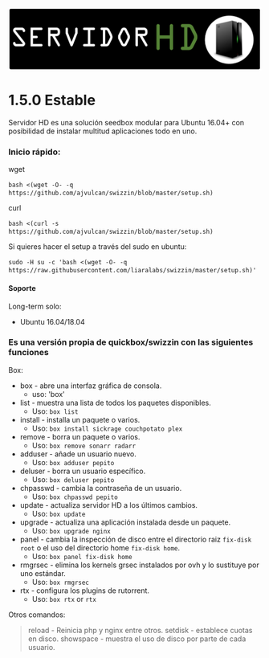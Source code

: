 ![swizzin](https://github.com/ajvulcan/swizzin/raw/master/logo.png)


# 1.5.0 Estable

Servidor HD es una solución seedbox modular para Ubuntu 16.04+ con posibilidad de instalar multitud aplicaciones todo en uno.

### Inicio rápido:

wget
```
bash <(wget -O- -q  https://github.com/ajvulcan/swizzin/blob/master/setup.sh)
```

curl
```
bash <(curl -s  https://github.com/ajvulcan/swizzin/blob/master/setup.sh)
```

Si quieres hacer el setup a través del sudo en ubuntu:

```
sudo -H su -c 'bash <(wget -O- -q https://raw.githubusercontent.com/liaralabs/swizzin/master/setup.sh)'
```

#### Soporte

Long-term solo:
* Ubuntu 16.04/18.04

### Es una versión propia de quickbox/swizzin con las siguientes funciones

Box:

* box - abre una interfaz gráfica de consola.
  * uso: 'box'
* list - muestra una lista de todos los paquetes disponibles.
  * Uso: `box list`
* install - installa un paquete o varios.
  * Uso: `box install sickrage couchpotato plex`
* remove - borra un paquete o varios.
  * Uso: `box remove sonarr radarr`
* adduser - añade un usuario nuevo.
  * Uso: `box adduser pepito`
* deluser - borra un usuario específico.
  * Uso: `box deluser pepito`
* chpasswd - cambia la contraseña de un usuario.
  * Uso: `box chpasswd pepito`
* update - actualiza servidor HD a los últimos cambios.
  * Uso: `box update`
* upgrade - actualiza una aplicación instalada desde un paquete.
  * Uso: `box upgrade nginx`
* panel - cambia la inspección de disco entre el directorio raiz `fix-disk root` o el uso del directorio home `fix-disk home`.
  * Uso: `box panel fix-disk home`
* rmgrsec - elimina los kernels grsec instalados por ovh y lo sustituye por uno estándar.
  * Uso: `box rmgrsec`
* rtx - configura los plugins de rutorrent.
  * Uso: `box rtx` or `rtx`

Otros comandos:
> reload - Reinicia php y nginx entre otros.
> setdisk - establece cuotas en disco.
> showspace - muestra el uso de disco por parte de cada usuario.
